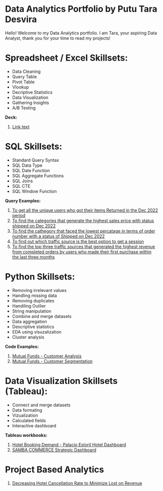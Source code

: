 # Data Analytics Portfolio by Putu Tara Desvira
Hello! Welcome to my Data Analytics portfolio.  I am Tara, your aspiring Data Analyst, thank you for your time to read my projects! 

# Spreadsheet / Excel Skillsets:
* Data Cleaning
* Query Table
* Pivot Table
* Vlookup
* Decriptive Statistics
* Data Visualization
* Gathering Insights
* A/B Testing

**Deck:**

1. [Link text](path/to/file.pdf)

# SQL Skillsets:
* Standard Query Syntax
* SQL Data Type
* SQL Date Function
* SQL Aggregate Functions
* SQL Joins
* SQL CTE
* SQL Window Function

**Query Examples:**
1. [To get all the unique users who got their items Returned in the Dec 2022 period ](https://console.cloud.google.com/bigquery?sq=542976873921:d16b89194d9945eaa9e5a06919efedd1)
2. [To find the categories that generate the highest sales price with status shipped on Dec 2022](https://console.cloud.google.com/bigquery?sq=542976873921:36c154473b4b4effae25a83eadfe8613)
3. [To find the cathegory that faced the lowest percatage in terms of order number with a status of Shipped on Dec 2022](https://console.cloud.google.com/bigquery?sq=542976873921:b9d04088f18a459a999b4befebd24481)
4. [To find out which traffic source is the best option to get a session](https://console.cloud.google.com/bigquery?sq=542976873921:5ccbaeeb6a754e4796dd5d98d6786f57)
5. [To find the top three traffic sources that generated the highest revenue from completed orders by users who made their first purchase within the last three months](https://console.cloud.google.com/bigquery?sq=542976873921:4998d3983d994f57bdb183b1f6c1073e)


# Python Skillsets:
* Removing irrelevant values
* Handling missing data
* Removing duplicates
* Handiling Outlier
* String manipulation
* Combine and merge datasets
* Data aggregation
* Descriptive statistics
* EDA using visuzalization
* Cluster analysis

**Code Examples:**
1. [Mutual Funds - Customer Analysis](https://github.com/taradesvira/Putu-Tara-Desvira-Data-Analytics-Portfolio/blob/main/Mutual%20Funds%20Company%20Customers%20Analysis.ipynb)
2. [Mutual Funds - Customer Segmentation](https://github.com/taradesvira/Putu-Tara-Desvira-Data-Analytics-Portfolio/blob/main/Mutual_Funds_Customer_Segmentation.ipynb)

# Data Visualization Skillsets (Tableau):
* Connect and merge datasets
* Data formating
* Vizualization
* Calculated fields
* Interactive dashboard

**Tableau workbooks:**
1. [Hotel Booking Demand - Palacio Estoril Hotel Dashboard](https://public.tableau.com/views/HotelBookingDemand-PalacioEstorilHotel/All?:language=en-US&:display_count=n&:origin=viz_share_link)
2. [SAMBA COMMERCE Strategic Dashboard](https://public.tableau.com/views/SAMBACOMMERCEStrategicDashboard/Dashboard?:language=en-US&:display_count=n&:origin=viz_share_link)

# Project Based Analytics
1. [Decreasing Hotel Cancellation Rate to Minimize Lost on Revenue](https://drive.google.com/file/d/1GHPYOtAzpVQcBjve_-m0wxULTBXZ5YeA/view?usp=sharing)
